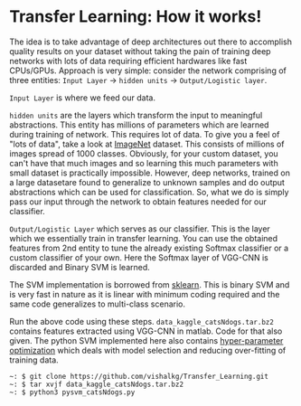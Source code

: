 # Transfer Learning: How it works!
The idea is to take advantage of deep architectures out there to accomplish quality results on your dataset without taking the pain of training deep networks with lots of data requiring efficient hardwares like fast CPUs/GPUs. Approach is very simple: consider the network comprising of three entities: `Input Layer` -> `hidden units` -> `Output/Logistic layer`. 

`Input Layer` is where we feed our data.

`hidden units` are the layers which transform the input to meaningful abstractions. This entity has millions of parameters which are learned during training of network. This requires lot of data. To give you a feel of "lots of data", take a look at [ImageNet](http://www.image-net.org) dataset. This consists of millions of images spread of 1000 classes. Obviously, for your custom dataset, you can't have that much images and so learning this much parameters with small dataset is practically impossible. However, deep networks, trained on a large datasetare found to generalize to unknown samples and do output abstractions which can be used for classification. So, what we do is simply pass our input through the network to obtain features needed for our classifier.

`Output/Logistic Layer` which serves as our classifier. This is the layer which we essentially train in transfer learning. You can use the obtained features from 2nd entity to tune the already existing Softmax classifier or a custom classifier of your own. Here the Softmax layer of VGG-CNN is discarded and Binary SVM is learned. 

The SVM implementation is borrowed from [sklearn](http://scikit-learn.org/stable/modules/generated/sklearn.svm.SVC.html). This is binary SVM and is very fast in nature as it is linear with minimum coding required and the same code generalizes to multi-class scenario. 

Run the above code using these steps. `data_kaggle_catsNdogs.tar.bz2` contains features extracted using VGG-CNN in matlab. Code for that also given. The python SVM implemented here also contains [hyper-parameter optimization](https://en.wikipedia.org/wiki/Hyperparameter_optimization) which deals with model selection and reducing over-fitting of training data.
```
~: $ git clone https://github.com/vishalkg/Transfer_Learning.git
~: $ tar xvjf data_kaggle_catsNdogs.tar.bz2
~: $ python3 pysvm_catsNdogs.py
```

